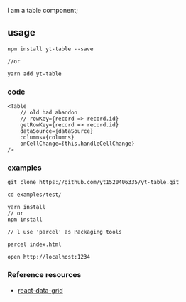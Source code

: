 l am a table component;

## usage


```
npm install yt-table --save

//or 

yarn add yt-table

```

### code
```
<Table
    // old had abandon
    // rowKey={record => record.id}
    getRowKey={record => record.id}
    dataSource={dataSource}
    columns={columns}
    onCellChange={this.handleCellChange}
/>
```

### examples

```
git clone https://github.com/yt1520406335/yt-table.git

cd examples/test/

yarn install
// or
npm install

// l use 'parcel' as Packaging tools

parcel index.html

open http://localhost:1234
```

### Reference resources
- [react-data-grid](https://github.com/adazzle/react-data-grid)


